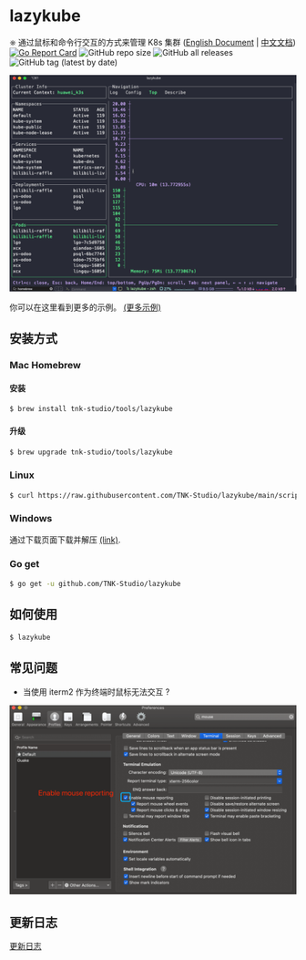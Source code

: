 # lazykube
⎈ 通过鼠标和命令行交互的方式来管理 K8s 集群  ([English Document](../README.md) | [中文文档](README_CN.md))
[![Go Report Card](https://goreportcard.com/badge/github.com/TNK-Studio/lazykube)](https://goreportcard.com/report/github.com/TNK-Studio/lazykube) ![GitHub repo size](https://img.shields.io/github/repo-size/TNK-Studio/lazykube) ![GitHub all releases](https://img.shields.io/github/downloads/TNK-Studio/lazykube/total) ![GitHub tag (latest by date)](https://img.shields.io/github/v/tag/TNK-Studio/lazykube)  

![gif](./lazykube.gif)

你可以在这里看到更多的示例。 [(更多示例)](https://lazykube.tnk-studio.org/)

## 安装方式

### Mac Homebrew

#### 安装

```bash
$ brew install tnk-studio/tools/lazykube
```
#### 升级

```bash
$ brew upgrade tnk-studio/tools/lazykube
```

### Linux

```bash
$ curl https://raw.githubusercontent.com/TNK-Studio/lazykube/main/scripts/install_update_linux.sh | bash
```

### Windows

通过下载页面下载并解压 [(link)](https://github.com/TNK-Studio/lazykube/releases/latest).

### Go get

```bash
$ go get -u github.com/TNK-Studio/lazykube
```

## 如何使用

```bash
$ lazykube
```

## 常见问题

* 当使用 iterm2 作为终端时鼠标无法交互 ?

![iterm2-enable-mouse-reporting](./iterm2-enable-mouse-reporting.png)

## 更新日志

[更新日志](../CHANGELOG.md)